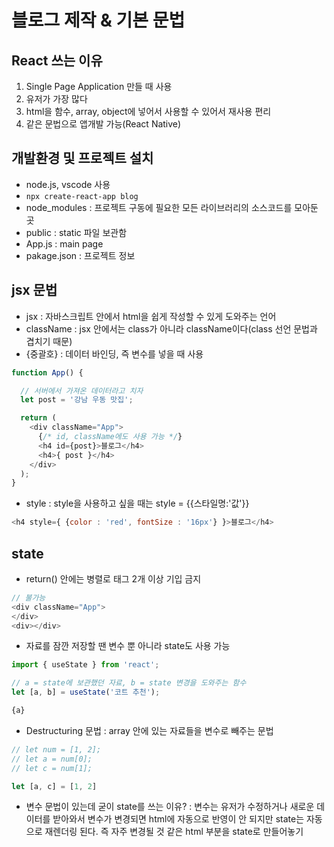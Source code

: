 # 블로그 제작 & 기본 문법

## React 쓰는 이유
1. Single Page Application 만들 때 사용
2. 유저가 가장 많다
3. html을 함수, array, object에 넣어서 사용할 수 있어서 재사용 편리
4. 같은 문법으로 앱개발 가능(React Native)

## 개발환경 및 프로젝트 설치
- node.js, vscode 사용
- `npx create-react-app blog`
- node_modules : 프로젝트 구동에 필요한 모든 라이브러리의 소스코드를 모아둔 곳
- public : static 파일 보관함
- App.js : main page
- pakage.json : 프로젝트 정보

## jsx 문법
- jsx : 자바스크립트 안에서 html을 쉽게 작성할 수 있게 도와주는 언어
- className : jsx 안에서는 class가 아니라 className이다(class 선언 문법과 겹치기 때문)
- {중괄호} : 데이터 바인딩, 즉 변수를 넣을 때 사용
```js
function App() {

  // 서버에서 가져온 데이터라고 치자
  let post = '강남 우동 맛집';

  return (
    <div className="App">
      {/* id, className에도 사용 가능 */}
      <h4 id={post}>블로그</h4>
      <h4>{ post }</h4>
    </div>
  );
}
```
- style : style을 사용하고 싶을 때는 style = {{스타일명:'값'}}
```js
<h4 style={ {color : 'red', fontSize : '16px'} }>블로그</h4>
```

## state
- return() 안에는 병렬로 태그 2개 이상 기입 금지
```js
// 불가능
<div className="App">
</div>
<div></div>
```
- 자료를 잠깐 저장할 땐 변수 뿐 아니라 state도 사용 가능
```js
import { useState } from 'react';

// a = state에 보관했던 자료, b = state 변경을 도와주는 함수
let [a, b] = useState('코트 추천');

{a}
```
- Destructuring 문법 : array 안에 있는 자료들을 변수로 빼주는 문법
```js
// let num = [1, 2];
// let a = num[0];
// let c = num[1];

let [a, c] = [1, 2]
```
- 변수 문법이 있는데 굳이 state를 쓰는 이유? : 변수는 유저가 수정하거나 새로운 데이터를 받아와서 변수가 변경되면 html에 자동으로 반영이 안 되지만 state는 자동으로 재렌더링 된다. 즉 자주 변경될 것 같은 html 부분을 state로 만들어놓기